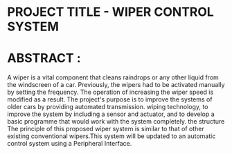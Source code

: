 # PROJECT TITLE - WIPER CONTROL SYSTEM

# ABSTRACT :

 A wiper is a vital component that cleans raindrops or any other liquid from the windscreen of a car. Previously, the wipers had to be activated manually by setting the frequency. The operation of increasing the wiper speed is modified as a result. The project's purpose is to improve the systems of older cars by providing automated transmission. wiping technology, to improve the system by including a sensor and actuator, and to develop a basic programme that would work with the system completely. the structure The principle of this proposed wiper system is similar to that of other existing conventional wipers.This system will be updated to an automatic control system using a Peripheral Interface.
